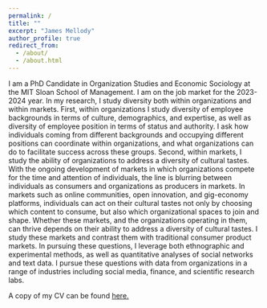 ```yaml
---
permalink: /
title: ""
excerpt: "James Mellody"
author_profile: true
redirect_from: 
  - /about/
  - /about.html
---
```


I am a PhD Candidate in Organization Studies and Economic Sociology at the MIT Sloan School of Management. I am on the job market for the 2023-2024 year. In my research, I study diversity both within organizations and within markets. First, within organizations I study diversity of employee backgrounds in terms of culture, demographics, and expertise, as well as diversity of employee position in terms of status and authority. I ask how individuals coming from different backgrounds and occupying different positions can coordinate within organizations, and what organizations can do to facilitate success across these groups. Second, within markets, I study the ability of organizations to address a diversity of cultural tastes. With the ongoing development of markets in which organizations compete for the time and attention of individuals, the line is blurring between individuals as consumers and organizations as producers in markets. In markets such as online communities, open innovation, and gig-economy platforms, individuals can act on their cultural tastes not only by choosing which content to consume, but also which organizational spaces to join and shape. Whether these markets, and the organizations operating in them, can thrive depends on their ability to address a diversity of cultural tastes. I study these markets and contrast them with traditional consumer product markets. In pursuing these questions, I leverage both ethnographic and experimental methods, as well as quantitative analyses of social networks and text data. I pursue these questions with data from organizations in a range of industries including social media, finance, and scientific research labs.

A copy of my CV can be found <a href="files/Mellody_CV_2023.pdf" target="_blank">here.</a>